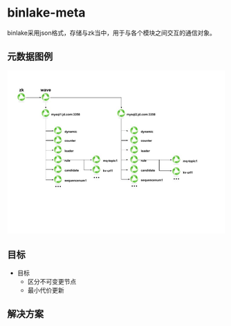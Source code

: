 # binlake-meta 

binlake采用json格式，存储与zk当中，用于与各个模块之间交互的通信对象。 


## 元数据图例  
![image](./doc/meta-arc.jpg)

## 目标  
* 目标  
    * 区分不可变更节点  
    * 最小代价更新  

## 解决方案  

